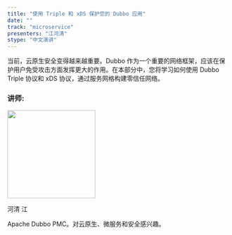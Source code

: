 ```yaml
---
title: "使用 Triple 和 xDS 保护您的 Dubbo 应用"
date: ""
track: "microservice"
presenters: "江河清"
stype: "中文演讲"
---
```


当前，云原生安全变得越来越重要。Dubbo 作为一个重要的网络框架，应该在保护用户免受攻击方面发挥更大的作用。在本部分中，您将学习如何使用 Dubbo Triple 协议和 xDS 协议，通过服务网格构建零信任网络。

### 讲师:

<img src="https://sessionize.com/image/7fc1-400o400o1-X9gMm8oS6VzNP1XRDNJEAV.jpg" width="200" /><br/>

河清 江

Apache Dubbo PMC。对云原生、微服务和安全感兴趣。
